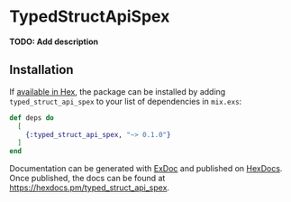 # TypedStructApiSpex

**TODO: Add description**

## Installation

If [available in Hex](https://hex.pm/docs/publish), the package can be installed
by adding `typed_struct_api_spex` to your list of dependencies in `mix.exs`:

```elixir
def deps do
  [
    {:typed_struct_api_spex, "~> 0.1.0"}
  ]
end
```

Documentation can be generated with [ExDoc](https://github.com/elixir-lang/ex_doc)
and published on [HexDocs](https://hexdocs.pm). Once published, the docs can
be found at <https://hexdocs.pm/typed_struct_api_spex>.

